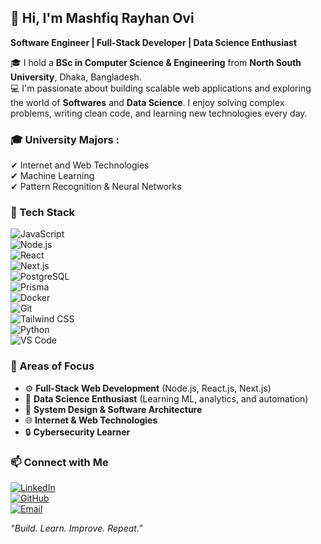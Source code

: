## 👋 Hi, I'm Mashfiq Rayhan Ovi

**Software Engineer | Full-Stack Developer | Data Science Enthusiast**

🎓 I hold a **BSc in Computer Science & Engineering** from **North South University**, Dhaka, Bangladesh.  
💻 I'm passionate about building scalable web applications and exploring the world of **Softwares** and **Data Science**. I enjoy solving complex problems, writing clean code, and learning new technologies every day.

### 🎓 University Majors :
✔ Internet and Web Technologies  
✔ Machine Learning  
✔ Pattern Recognition & Neural Networks  


### 🚀 Tech Stack

![JavaScript](https://img.shields.io/badge/-JavaScript-black?style=flat-square&logo=javascript)  
![Node.js](https://img.shields.io/badge/-Node.js-339933?style=flat-square&logo=node.js)  
![React](https://img.shields.io/badge/-React-61DAFB?style=flat-square&logo=react)  
![Next.js](https://img.shields.io/badge/-Next.js-000000?style=flat-square&logo=next.js)  
![PostgreSQL](https://img.shields.io/badge/-PostgreSQL-336791?style=flat-square&logo=postgresql)  
![Prisma](https://img.shields.io/badge/-Prisma-2D3748?style=flat-square&logo=prisma)  
![Docker](https://img.shields.io/badge/-Docker-2496ED?style=flat-square&logo=docker)  
![Git](https://img.shields.io/badge/-Git-F05032?style=flat-square&logo=git)  
![Tailwind CSS](https://img.shields.io/badge/-TailwindCSS-38B2AC?style=flat-square&logo=tailwind-css)  
![Python](https://img.shields.io/badge/-Python-3776AB?style=flat-square&logo=python)  
![VS Code](https://img.shields.io/badge/-VSCode-007ACC?style=flat-square&logo=visual-studio-code)  



### 🔧 Areas of Focus

- ⚙️ **Full-Stack Web Development** (Node.js, React.js, Next.js)
- 🧠 **Data Science Enthusiast** (Learning ML, analytics, and automation)
- 🧩 **System Design & Software Architecture**
- 🌐 **Internet & Web Technologies**
- 🔒 **Cybersecurity Learner**


### 📫 Connect with Me

[![LinkedIn](https://img.shields.io/badge/-LinkedIn-0A66C2?style=flat-square&logo=linkedin&logoColor=white)](https://www.linkedin.com/in/mashfiq-rayhan/)  
[![GitHub](https://img.shields.io/badge/-GitHub-181717?style=flat-square&logo=github&logoColor=white)](https://github.com/mashfiq-rayhan)  
[![Email](https://img.shields.io/badge/-Email-D14836?style=flat-square&logo=gmail&logoColor=white)](mailto:mashfiq.rayhan.ovi@gmail.com)


_“Build. Learn. Improve. Repeat.”_
